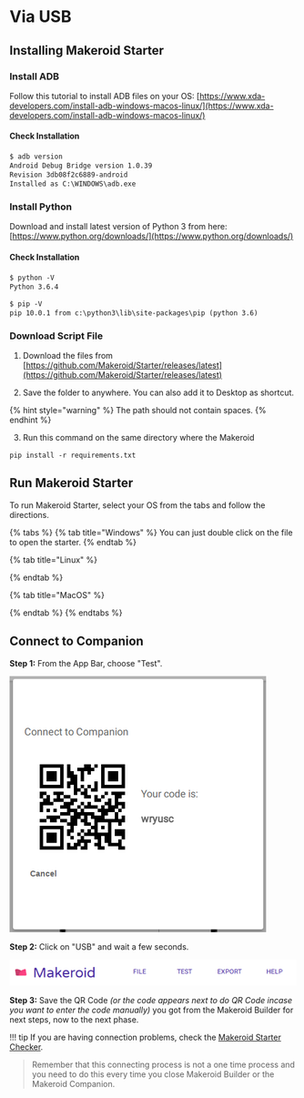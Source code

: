 # Via USB

## Installing Makeroid Starter

### Install ADB

Follow this tutorial to install ADB files on your OS: [https://www.xda-developers.com/install-adb-windows-macos-linux/](https://www.xda-developers.com/install-adb-windows-macos-linux/)

#### Check Installation

```
$ adb version
Android Debug Bridge version 1.0.39
Revision 3db08f2c6889-android
Installed as C:\WINDOWS\adb.exe
```

### Install Python

Download and install latest version of Python 3 from here: [https://www.python.org/downloads/](https://www.python.org/downloads/)

#### Check Installation

```
$ python -V
Python 3.6.4
```

```
$ pip -V
pip 10.0.1 from c:\python3\lib\site-packages\pip (python 3.6)
```

### Download Script File

1. Download the files from [https://github.com/Makeroid/Starter/releases/latest](https://github.com/Makeroid/Starter/releases/latest)

2. Save the folder to anywhere. You can also add it to Desktop as shortcut. 

{% hint style="warning" %}
The path should not contain spaces.
{% endhint %}

3. Run this command on the same directory where the Makeroid

```
pip install -r requirements.txt
```

## Run Makeroid Starter

To run Makeroid Starter, select your OS from the tabs and follow the directions.

{% tabs %}
{% tab title="Windows" %}
You can just double click on the file to open the starter.
{% endtab %}

{% tab title="Linux" %}

{% endtab %}

{% tab title="MacOS" %}

{% endtab %}
{% endtabs %}

## Connect to Companion

**Step 1:** From the App Bar, choose "Test".

![](/assets/live-development/usb-1.png)

**Step 2:** Click on "USB" and wait a few seconds.

![](/assets/live-development/usb-2.png)

**Step 3:** Save the QR Code _\(or the code appears next to do QR Code incase you want to enter the code manually\)_ you got from the Makeroid Builder for next steps, now to the next phase.

!!! tip
    If you are having connection problems, check the [Makeroid Starter Checker](https://starter.makeroid.io).

> Remember that this connecting process is not a one time process and you need to do this every time you close Makeroid Builder or the Makeroid Companion.